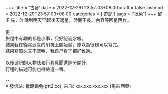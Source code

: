 +++
title = '古晉'
date = 2022-12-29T23:57:03+08:00
draft = false
lastmod = 2022-12-29T23:57:03+08:00
categories = ['遊記']
tags = ['批兔']
+++
留 IP 先，昨晚到明天早起後天返星，時間不長。內容等回星再作。<br>
<br>
更：<br>
旅程中有趣的都是小事，只好記流水帳。<br>
結果我在從星返臺的飛機上開始寫，原以為很也可以寫完。<br>
結果寫超久又不流暢，我自己看了都好難過。<br>
<br>
以後遊記的人物誌和行程見聞還是分開好。<br>
行程的描述可能也得撿選一番。<br>
<br>
--<br>
※ 發信站: 批踢踢兔(ptt2.cc), 來自: xxx.xxx.xxx.xxx (馬來西亞)<br>
